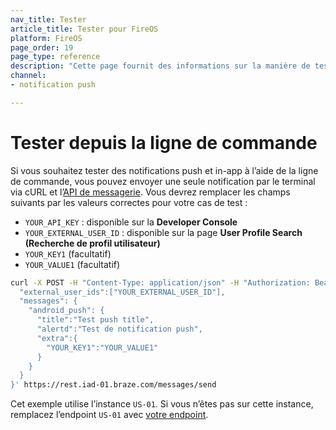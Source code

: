 ```yaml
---
nav_title: Tester
article_title: Tester pour FireOS
platform: FireOS
page_order: 19
page_type: reference
description: "Cette page fournit des informations sur la manière de tester des messages in-app FireOS et des notifications push à l’aide de la ligne de commande."
channel: 
- notification push

---
```


# Tester depuis la ligne de commande

Si vous souhaitez tester des notifications push et in-app à l’aide de la ligne de commande, vous pouvez envoyer une seule notification par le terminal via cURL et l’[API de messagerie]({{site.baseurl}}/api/endpoints/messaging/send_messages/post_send_messages/). Vous devrez remplacer les champs suivants par les valeurs correctes pour votre cas de test :

- `YOUR_API_KEY` : disponible sur la **Developer Console**
- `YOUR_EXTERNAL_USER_ID` : disponible sur la page **User Profile Search (Recherche de profil utilisateur)**
- `YOUR_KEY1` (facultatif)
- `YOUR_VALUE1` (facultatif)

```bash
curl -X POST -H "Content-Type: application/json" -H "Authorization: Bearer {{YOUR_API_KEY}}" -d '{
  "external_user_ids":["YOUR_EXTERNAL_USER_ID"],
  "messages": {
    "android_push": {
      "title":"Test push title",
      "alertd":"Test de notification push",
      "extra":{
        "YOUR_KEY1":"YOUR_VALUE1"
      }
    }
  }
}' https://rest.iad-01.braze.com/messages/send
```

Cet exemple utilise l’instance `US-01`. Si vous n’êtes pas sur cette instance, remplacez l’endpoint `US-01` avec [votre endpoint][66].

[13]: {{site.baseurl}}/api/endpoints/messaging/
[66]: {{site.baseurl}}/api/endpoints/messaging/send_messages/post_send_messages/